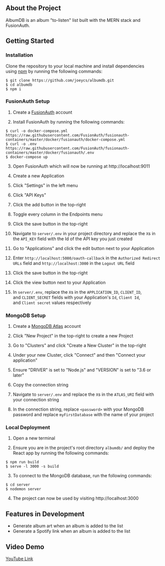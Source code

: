## About the Project

AlbumDB is an album "to-listen" list built with the MERN stack and FusionAuth.

## Getting Started

### Installation

Clone the repository to your local machine and install dependencies using [npm](https://www.npmjs.com/) by running the following commands:

```shell
$ git clone https://github.com/joeycs/albumdb.git
$ cd albumdb
$ npm i
```

### FusionAuth Setup

1. Create a [FusionAuth](https://fusionauth.io/) account

2. Install FusionAuth by running the following commands:

```shell
$ curl -o docker-compose.yml https://raw.githubusercontent.com/FusionAuth/fusionauth-containers/master/docker/fusionauth/docker-compose.yml
$ curl -o .env https://raw.githubusercontent.com/FusionAuth/fusionauth-containers/master/docker/fusionauth/.env
$ docker-compose up
```

3. Open FusionAuth which will now be running at http://localhost:9011

4. Create a new Application

5. Click "Settings" in the left menu

6. Click "API Keys"

7. Click the add button in the top-right

8. Toggle every column in the Endpoints menu

9. Click the save button in the top-right

10. Navigate to `server/.env` in your project directory and replace the `X`s in the `API_KEY` field with the Id of the API key you just created

11. Go to "Applications" and click the edit button next to your Application

12. Enter `http://localhost:5000/oauth-callback` in the `Authorized Redirect URLs` field and `http://localhost:3000` in the `Logout URL` field

13. Click the save button in the top-right

14. Click the view button next to your Application

15. In `server/.env`, replace the `X`s in the `APPLICATION_ID`, `CLIENT_ID`, and `CLIENT_SECRET` fields with your Application's `Id`, `Client Id`, and `Client secret` values respectively

### MongoDB Setup

1. Create a [MongoDB Atlas](https://www.mongodb.com/cloud/atlas) account

2. Click "New Project" in the top-right to create a new Project

3. Go to "Clusters" and click "Create a New Cluster" in the top-right

4. Under your new Cluster, click "Connect" and then "Connect your application"

5. Ensure "DRIVER" is set to "Node.js" and "VERSION" is set to "3.6 or later"

6. Copy the connection string

7. Navigate to `server/.env` and replace the `X`s in the `ATLAS_URI` field with your connection string

8. In the connection string, replace `<password>` with your MongoDB password and replace `myFirstDatabase` with the name of your project

### Local Deployment

1. Open a new terminal

2. Ensure you are in the project's root directory `albumdb/` and deploy the React app by running the following commands:

```shell
$ npm run build
$ serve -l 3000 -s build
```

3. To connect to the MongoDB database, run the following commands:

```shell
$ cd server
$ nodemon server
```

4. The project can now be used by visiting http://localhost:3000

## Features in Development

* Generate album art when an album is added to the list
* Generate a Spotify link when an album is added to the list

## Video Demo

[YouTube Link](https://www.youtube.com/watch?v=kHSIckKIGWA)
